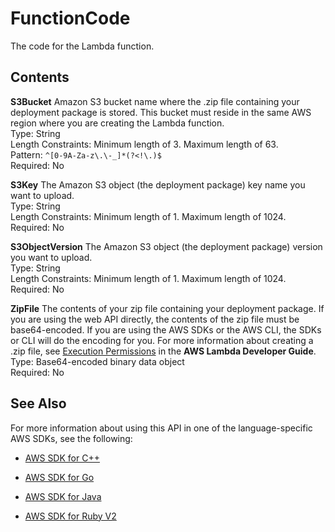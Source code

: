 # FunctionCode<a name="API_FunctionCode"></a>

The code for the Lambda function\.

## Contents<a name="API_FunctionCode_Contents"></a>

 **S3Bucket**   <a name="SSS-Type-FunctionCode-S3Bucket"></a>
Amazon S3 bucket name where the \.zip file containing your deployment package is stored\. This bucket must reside in the same AWS region where you are creating the Lambda function\.  
Type: String  
Length Constraints: Minimum length of 3\. Maximum length of 63\.  
Pattern: `^[0-9A-Za-z\.\-_]*(?<!\.)$`   
Required: No

 **S3Key**   <a name="SSS-Type-FunctionCode-S3Key"></a>
The Amazon S3 object \(the deployment package\) key name you want to upload\.  
Type: String  
Length Constraints: Minimum length of 1\. Maximum length of 1024\.  
Required: No

 **S3ObjectVersion**   <a name="SSS-Type-FunctionCode-S3ObjectVersion"></a>
The Amazon S3 object \(the deployment package\) version you want to upload\.  
Type: String  
Length Constraints: Minimum length of 1\. Maximum length of 1024\.  
Required: No

 **ZipFile**   <a name="SSS-Type-FunctionCode-ZipFile"></a>
The contents of your zip file containing your deployment package\. If you are using the web API directly, the contents of the zip file must be base64\-encoded\. If you are using the AWS SDKs or the AWS CLI, the SDKs or CLI will do the encoding for you\. For more information about creating a \.zip file, see [Execution Permissions](http://docs.aws.amazon.com/lambda/latest/dg/intro-permission-model.html#lambda-intro-execution-role.html) in the **AWS Lambda Developer Guide**\.   
Type: Base64\-encoded binary data object  
Required: No

## See Also<a name="API_FunctionCode_SeeAlso"></a>

For more information about using this API in one of the language\-specific AWS SDKs, see the following:

+  [AWS SDK for C\+\+](http://docs.aws.amazon.com/goto/SdkForCpp/lambda-2015-03-31/FunctionCode) 

+  [AWS SDK for Go](http://docs.aws.amazon.com/goto/SdkForGoV1/lambda-2015-03-31/FunctionCode) 

+  [AWS SDK for Java](http://docs.aws.amazon.com/goto/SdkForJava/lambda-2015-03-31/FunctionCode) 

+  [AWS SDK for Ruby V2](http://docs.aws.amazon.com/goto/SdkForRubyV2/lambda-2015-03-31/FunctionCode) 